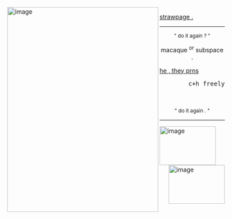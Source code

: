 
<!--
**sn4kewrath/sn4kewrath** is a ✨ _special_ ✨ repository because its `README.md` (this file) appears on your GitHub profile.
-->

<img align="left" width="350" height="476" alt="image" src="https://github.com/user-attachments/assets/c66cf564-386c-4da3-af02-46f2a9cceb82" />

[strawpage .](https://1nf3ctedd.straw.page/) 

     
---

<p align="center"> <sup>" do it again ? "</sup>
     <br/>
<p align="center"> macaque <sup>or</sup></sup> subspace .
<p align="left"> <ins>he , they prns</ins>
<p align="right"> <samp>c+h freely</samp>
     <br/><br/><br/>
<p align="center"> <sup>" do it again . "</sup>

---
<img align="center" width="130" height="90" alt="image" src="https://github.com/user-attachments/assets/c54f46a9-c318-4425-8049-48bea55f5a28" /> <img align="right" width="130" height="90" alt="image" src="https://github.com/user-attachments/assets/87065d09-fb65-4b0b-99cb-be04228b2579" />

